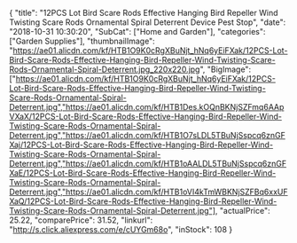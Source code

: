 {
	"title": "12PCS Lot Bird Scare Rods Effective Hanging Bird Repeller Wind Twisting Scare Rods Ornamental Spiral Deterrent Device Pest Stop",
	"date": "2018-10-31 10:30:20",
	"SubCat": ["Home and Garden"],
	"categories": ["Garden Supplies"],
	"thumbnailImage": "https://ae01.alicdn.com/kf/HTB1O9K0cRgXBuNjt_hNq6yEiFXak/12PCS-Lot-Bird-Scare-Rods-Effective-Hanging-Bird-Repeller-Wind-Twisting-Scare-Rods-Ornamental-Spiral-Deterrent.jpg_220x220.jpg",
	"BigImage": ["https://ae01.alicdn.com/kf/HTB1O9K0cRgXBuNjt_hNq6yEiFXak/12PCS-Lot-Bird-Scare-Rods-Effective-Hanging-Bird-Repeller-Wind-Twisting-Scare-Rods-Ornamental-Spiral-Deterrent.jpg","https://ae01.alicdn.com/kf/HTB1Des.kOQnBKNjSZFmq6AApVXaX/12PCS-Lot-Bird-Scare-Rods-Effective-Hanging-Bird-Repeller-Wind-Twisting-Scare-Rods-Ornamental-Spiral-Deterrent.jpg","https://ae01.alicdn.com/kf/HTB1O7sLDL5TBuNjSspcq6znGFXaj/12PCS-Lot-Bird-Scare-Rods-Effective-Hanging-Bird-Repeller-Wind-Twisting-Scare-Rods-Ornamental-Spiral-Deterrent.jpg","https://ae01.alicdn.com/kf/HTB1oAALDL5TBuNjSspcq6znGFXaE/12PCS-Lot-Bird-Scare-Rods-Effective-Hanging-Bird-Repeller-Wind-Twisting-Scare-Rods-Ornamental-Spiral-Deterrent.jpg","https://ae01.alicdn.com/kf/HTB1oVI4kTmWBKNjSZFBq6xxUFXaQ/12PCS-Lot-Bird-Scare-Rods-Effective-Hanging-Bird-Repeller-Wind-Twisting-Scare-Rods-Ornamental-Spiral-Deterrent.jpg"],
	"actualPrice": 25.22,
	"comparePrice": 31.52,
	"linkurl": "http://s.click.aliexpress.com/e/cUYGm68o",
	"inStock": 108
}
